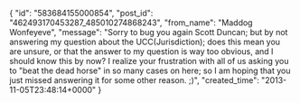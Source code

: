  {
   "id": "583684155000854",
   "post_id": "462493170453287_485010274868243",
   "from_name": "Maddog Wonfeyeve",
   "message": "Sorry to bug you again Scott Duncan; but by not answering my question about the UCC(Jurisdiction); does this mean you are unsure, or that the answer to my question is way too obvious, and I should know this by now? I realize your frustration with all of us asking you to \"beat the dead horse\" in so many cases on here; so I am hoping that you just missed answering it for some other reason. ;)",
   "created_time": "2013-11-05T23:48:14+0000"
 }
